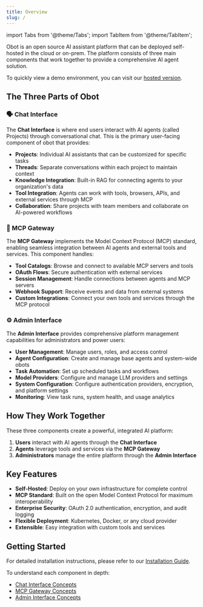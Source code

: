 ```yaml
---
title: Overview
slug: /
---
```

import Tabs from '@theme/Tabs';
import TabItem from '@theme/TabItem';

Obot is an open source AI assistant platform that can be deployed self-hosted in the cloud or on-prem. The platform consists of three main components that work together to provide a comprehensive AI agent solution.

To quickly view a demo environment, you can visit our [hosted version](https://chat.obot.ai).

## The Three Parts of Obot

### 🗣️ Chat Interface
The **Chat Interface** is where end users interact with AI agents (called Projects) through conversational chat. This is the primary user-facing component of obot that provides:

- **Projects**: Individual AI assistants that can be customized for specific tasks
- **Threads**: Separate conversations within each project to maintain context
- **Knowledge Integration**: Built-in RAG for connecting agents to your organization's data
- **Tool Integration**: Agents can work with tools, browsers, APIs, and external services through MCP
- **Collaboration**: Share projects with team members and collaborate on AI-powered workflows

### 🔌 MCP Gateway
The **MCP Gateway** implements the Model Context Protocol (MCP) standard, enabling seamless integration between AI agents and external tools and services. This component handles:

- **Tool Catalogs**: Browse and connect to available MCP servers and tools
- **OAuth Flows**: Secure authentication with external services
- **Session Management**: Handle connections between agents and MCP servers
- **Webhook Support**: Receive events and data from external systems
- **Custom Integrations**: Connect your own tools and services through the MCP protocol

### ⚙️ Admin Interface
The **Admin Interface** provides comprehensive platform management capabilities for administrators and power users:

- **User Management**: Manage users, roles, and access control
- **Agent Configuration**: Create and manage base agents and system-wide obots
- **Task Automation**: Set up scheduled tasks and workflows
- **Model Providers**: Configure and manage LLM providers and settings
- **System Configuration**: Configure authentication providers, encryption, and platform settings
- **Monitoring**: View task runs, system health, and usage analytics

## How They Work Together

These three components create a powerful, integrated AI platform:

1. **Users** interact with AI agents through the **Chat Interface**
2. **Agents** leverage tools and services via the **MCP Gateway**  
3. **Administrators** manage the entire platform through the **Admin Interface**

## Key Features

- **Self-Hosted**: Deploy on your own infrastructure for complete control
- **MCP Standard**: Built on the open Model Context Protocol for maximum interoperability
- **Enterprise Security**: OAuth 2.0 authentication, encryption, and audit logging
- **Flexible Deployment**: Kubernetes, Docker, or any cloud provider
- **Extensible**: Easy integration with custom tools and services

## Getting Started

For detailed installation instructions, please refer to our [Installation Guide](/installation/general).

To understand each component in depth:
- [Chat Interface Concepts](/concepts/chat/)
- [MCP Gateway Concepts](/concepts/mcp-gateway/)  
- [Admin Interface Concepts](/concepts/admin/)
